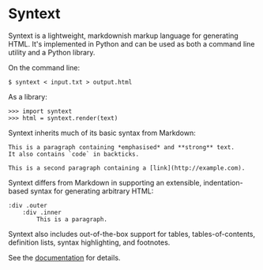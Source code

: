 
# Syntext

Syntext is a lightweight, markdownish markup language for generating HTML. It's implemented in Python and can be used as both a command line utility and a Python library.

On the command line:

    $ syntext < input.txt > output.html

As a library:

    >>> import syntext
    >>> html = syntext.render(text)

Syntext inherits much of its basic syntax from Markdown:

    This is a paragraph containing *emphasised* and **strong** text.
    It also contains `code` in backticks.

    This is a second paragraph containing a [link](http://example.com).

Syntext differs from Markdown in supporting an extensible, indentation-based syntax for generating arbitrary HTML:

    :div .outer
        :div .inner
            This is a paragraph.

Syntext also includes out-of-the-box support for tables, tables-of-contents, definition lists, syntax highlighting, and footnotes.

See the [documentation](https://darrenmulholland.com/docs/syntext/) for details.
